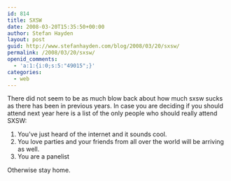 ```yaml
---
id: 814
title: SXSW
date: 2008-03-20T15:35:50+00:00
author: Stefan Hayden
layout: post
guid: http://www.stefanhayden.com/blog/2008/03/20/sxsw/
permalink: /2008/03/20/sxsw/
openid_comments:
  - 'a:1:{i:0;s:5:"49015";}'
categories:
  - web
---
```

There did not seem to be as much blow back about how much sxsw sucks as there has been in previous years. In case you are deciding if you should attend next year here is a list of the only people who should really attend SXSW:
<ol>
	<li>You've just heard of the internet and it sounds cool.</li>
	<li>You love parties and your friends from all over the world will be arriving as well.</li>
	<li>You are a panelist</li>
</ol>
Otherwise stay home.